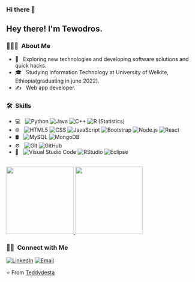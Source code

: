 
### Hi there 👋
 
<h2> Hey there! I'm Tewodros.</h2>
<h3> 👨🏻‍💻 &nbsp;About Me </h3>

- 🤔 &nbsp; Exploring new technologies and developing software solutions and quick hacks.
- 🎓 &nbsp; Studying Information Technology at University of Welkite, Ethiopia(graduating in june 2022).
- ✍️ &nbsp; Web app developer.

<h3> 🛠 &nbsp;Skills</h3>

- 💻 &nbsp;
  ![Python](https://img.shields.io/badge/-Python-333333?style=flat&logo=python)
  ![Java](https://img.shields.io/badge/-Java-333333?style=flat&logo=Java&logoColor=007396)
  ![C++](https://img.shields.io/badge/-C++-333333?style=flat&logo=C%2B%2B&logoColor=00599C)
  ![R (Statistics)](https://img.shields.io/badge/-R-333333?style=flat&logo=R&logoColor=276DC3)
- 🌐 &nbsp;
  ![HTML5](https://img.shields.io/badge/-HTML5-333333?style=flat&logo=HTML5)
  ![CSS](https://img.shields.io/badge/-CSS-333333?style=flat&logo=CSS3&logoColor=1572B6)
  ![JavaScript](https://img.shields.io/badge/-JavaScript-333333?style=flat&logo=javascript)
  ![Bootstrap](https://img.shields.io/badge/-Bootstrap-333333?style=flat&logo=bootstrap&logoColor=563D7C)
  ![Node.js](https://img.shields.io/badge/-Node.js-333333?style=flat&logo=node.js)
  ![React](https://img.shields.io/badge/-React-333333?style=flat&logo=react)
- 🛢 &nbsp;
  ![MySQL](https://img.shields.io/badge/-MySQL-333333?style=flat&logo=mysql)
  ![MongoDB](https://img.shields.io/badge/-MongoDB-333333?style=flat&logo=mongodb)
- ⚙️ &nbsp;
  ![Git](https://img.shields.io/badge/-Git-333333?style=flat&logo=git)
  ![GitHub](https://img.shields.io/badge/-GitHub-333333?style=flat&logo=github) 
- 🔧 &nbsp;
  ![Visual Studio Code](https://img.shields.io/badge/-Visual%20Studio%20Code-333333?style=flat&logo=visual-studio-code&logoColor=007ACC)
  ![RStudio](https://img.shields.io/badge/-RStudio-333333?style=flat&logo=rstudio)
  ![Eclipse](https://img.shields.io/badge/-Eclipse-333333?style=flat&logo=eclipse-ide&logoColor=2C2255)

  
 
  

<br/>

<a href="https://github.com/Teddydesta">
  <img height="180em" src="https://github-readme-stats.vercel.app/api?username=Teddydesta&theme=buefy&show_icons=true" />
  <img height="180em" src="https://github-readme-stats.vercel.app/api/top-langs/?username=Teddydesta&theme=buefy&layout=compact" />
</a>

<br/>

<h3> 🤝🏻 &nbsp;Connect with Me </h3>

<p align="center">

<a href="https://www.linkedin.com/in/tewodros-desta-581ba1215/"><img alt="LinkedIn" src="https://www.linkedin.com/in/tewodros-desta-581ba1215-blue?style=flat-square&logo=linkedin"></a>
<a href="mailto:teddydesta2021@gmail.com"><img alt="Email" src="https://img.shields.io/badge/Email-teddydesta2021@gmail.com-blue?style=flat-square&logo=gmail"></a>
</p>

⭐️ From [Teddydesta](https://github.com/Teddydesta)
